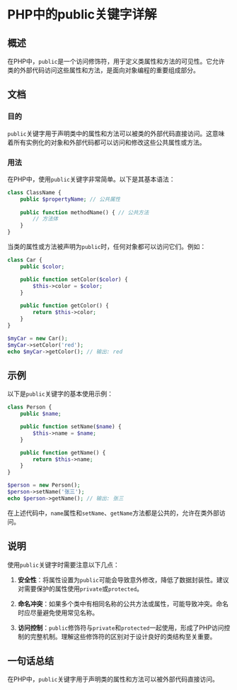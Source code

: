 <!--
Meta Description: # PHP中的public关键字详解 ## 概述 在PHP中，`public`是一个访问修饰符，用于定义类属性和方法的可见性。它允许类的外部代码访问这些属性和方法，是面向对象编程的重要组成部分。 ## 文档 ### 目的 `public`关键字用于声明类中的属性和方法可以被类的外部代码直接访问。这意...
Meta Keywords: public, name, function, color, person
-->

# PHP中的public关键字详解

## 概述
在PHP中，`public`是一个访问修饰符，用于定义类属性和方法的可见性。它允许类的外部代码访问这些属性和方法，是面向对象编程的重要组成部分。

## 文档
### 目的
`public`关键字用于声明类中的属性和方法可以被类的外部代码直接访问。这意味着所有实例化的对象和外部代码都可以访问和修改这些公共属性或方法。

### 用法
在PHP中，使用`public`关键字非常简单。以下是其基本语法：

```php
class ClassName {
    public $propertyName; // 公共属性
    
    public function methodName() { // 公共方法
        // 方法体
    }
}
```

当类的属性或方法被声明为`public`时，任何对象都可以访问它们。例如：

```php
class Car {
    public $color;

    public function setColor($color) {
        $this->color = $color;
    }
    
    public function getColor() {
        return $this->color;
    }
}

$myCar = new Car();
$myCar->setColor('red');
echo $myCar->getColor(); // 输出: red
```

## 示例
以下是`public`关键字的基本使用示例：

```php
class Person {
    public $name;

    public function setName($name) {
        $this->name = $name;
    }

    public function getName() {
        return $this->name;
    }
}

$person = new Person();
$person->setName('张三');
echo $person->getName(); // 输出: 张三
```

在上述代码中，`name`属性和`setName`、`getName`方法都是公共的，允许在类外部访问。

## 说明
使用`public`关键字时需要注意以下几点：

1. **安全性**：将属性设置为`public`可能会导致意外修改，降低了数据封装性。建议对需要保护的属性使用`private`或`protected`。
   
2. **命名冲突**：如果多个类中有相同名称的公共方法或属性，可能导致冲突。命名时应尽量避免使用常见名称。

3. **访问控制**：`public`修饰符与`private`和`protected`一起使用，形成了PHP访问控制的完整机制。理解这些修饰符的区别对于设计良好的类结构至关重要。

## 一句话总结
在PHP中，`public`关键字用于声明类的属性和方法可以被外部代码直接访问。